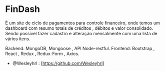 # FinDash
É um site de ciclo de pagamentos para controle financeiro, onde temos um dashboard com resumo totais de créditos , débitos e valor consolidado. Sendo possível fazer cadastro e alteração mensalmente com uma lista de vários itens.

Backend: MongoDB, Mongoose , API Node-restful.
Frontend: Bootstrap , React , Redux , Redux-Form , Axios.


- @Wesleyhrl : [https://github.com/Wesleyhrl]
